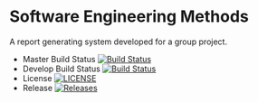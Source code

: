 # Software Engineering Methods

A report generating system developed for a group project.

- Master Build Status [![Build Status](https://travis-ci.org/AaronC98/sem.svg?branch=master)](https://travis-ci.org/AaronC98/sem)
- Develop Build Status [![Build Status](https://travis-ci.org/AaronC98/sem.svg?branch=develop)](https://travis-ci.org/AaronC98/sem)
- License [![LICENSE](https://img.shields.io/github/license/AaronC98/sem.svg?style=flat-square)](https://github.com/AaronC98/sem/blob/master/LICENSE)
- Release [![Releases](https://img.shields.io/github/release/AaronC98/sem/all.svg?style=flat-square)](https://github.com/AaronC98/sem/releases)
